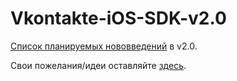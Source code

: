 Vkontakte-iOS-SDK-v2.0
======================

[Список планируемых нововведений](https://github.com/AndrewShmig/Vkontakte-iOS-SDK/issues?labels=Future+features&page=1&state=open) в v2.0.

Свои пожелания/идеи оставляйте [здесь](https://github.com/AndrewShmig/Vkontakte-iOS-SDK-v2.0/issues).
